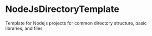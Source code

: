 # NodeJsDirectoryTemplate

Template for Nodejs projects for common directory structure, basic libraries, and files
